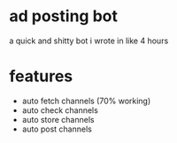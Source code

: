 # ad posting bot
a quick and shitty bot i wrote in like 4 hours

# features
- auto fetch channels (70% working)
- auto check channels
- auto store channels
- auto post channels
